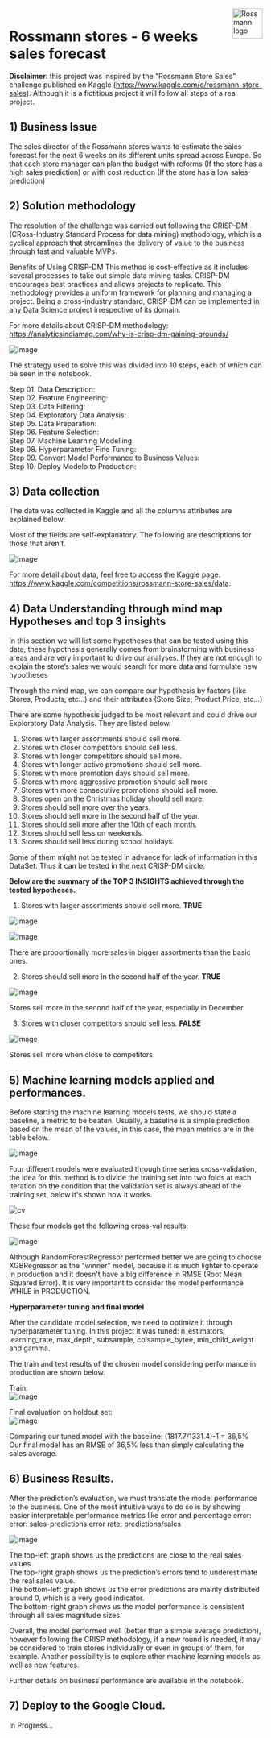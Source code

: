 <img src=https://user-images.githubusercontent.com/64495168/129553804-9baec55b-e3bf-407c-a5f5-8b229490bd27.png alt="Rossmann logo" title="Rossmann" align="right" height="60" class="center"/>

# Rossmann stores - 6  weeks sales forecast

**Disclaimer**: this project was inspired by the "Rossmann Store Sales" challenge published on Kaggle (https://www.kaggle.com/c/rossmann-store-sales). Although it is a fictitious project it will follow all steps of a real project.

## 1) Business Issue
The sales director of the Rossmann stores wants to estimate the sales forecast for the next 6 weeks on its different units spread across Europe. So that each store manager can plan the budget with reforms (If the store has a high sales prediction) or with cost reduction (If the store has a low sales prediction)

## 2) Solution methodology
The resolution of the challenge was carried out following the CRISP-DM (CRoss-Industry Standard Process for data mining) methodology, which is a cyclical approach that streamlines the delivery of value to the business through fast and valuable MVPs.

Benefits of Using CRISP-DM
This method is cost-effective as it includes several processes to take out simple data mining tasks.
CRISP-DM encourages best practices and allows projects to replicate.
This methodology provides a uniform framework for planning and managing a project.
Being a cross-industry standard, CRISP-DM can be implemented in any Data Science project irrespective of its domain.

For more details about CRISP-DM methodology: https://analyticsindiamag.com/why-is-crisp-dm-gaining-grounds/


![image](https://user-images.githubusercontent.com/73034020/180753015-7945d745-3420-4fd0-9681-6487fb066c80.png)

The strategy used to solve this was divided into 10 steps, each of which can be seen in the notebook.

Step 01. Data Description:  
Step 02. Feature Engineering:  
Step 03. Data Filtering:  
Step 04. Exploratory Data Analysis:  
Step 05. Data Preparation:  
Step 06. Feature Selection:  
Step 07. Machine Learning Modelling:  
Step 08. Hyperparameter Fine Tuning:  
Step 09. Convert Model Performance to Business Values:  
Step 10. Deploy Modelo to Production:  

## 3) Data collection
The data was collected in Kaggle and all the columns attributes are explained below:

Most of the fields are self-explanatory. The following are descriptions for those that aren't.

![image](https://user-images.githubusercontent.com/73034020/180752785-0bfd3ab4-4460-4122-88e0-5a1b58b63b96.png)


For more detail about data, feel free to access the Kaggle page:
https://www.kaggle.com/competitions/rossmann-store-sales/data.

## 4) Data Understanding through mind map Hypotheses and **top 3 insights**
In this section we will list some hypotheses that can be tested using this data, these hypothesis generally comes from brainstorming 
with business areas and are very important to drive our analyses.
If they are not enough to explain the store’s sales we would search for more data and formulate new hypotheses

Through the mind map, we can compare our hypothesis by factors (like Stores, Products, etc...) and their attributes (Store Size, Product Price, etc...)

There are some hypothesis judged to be most relevant and could drive our Exploratory Data Analysis. They are listed below.

1. Stores with larger assortments should sell more.
2. Stores with closer competitors should sell less.
3. Stores with longer competitors should sell more.
4. Stores with longer active promotions should sell more.
5. Stores with more promotion days should sell more.
6. Stores with more aggressive promotion should sell more
7. Stores with more consecutive promotions should sell more.
8. Stores open on the Christmas holiday should sell more.
9. Stores should sell more over the years.
10. Stores should sell more in the second half of the year.
11. Stores should sell more after the 10th of each month.
12. Stores should sell less on weekends.
13. Stores should sell less during school holidays.

Some of them might not be tested in advance for lack of information in this DataSet. Thus it can be tested in the next CRISP-DM circle.

**Below are the summary of the TOP 3 INSIGHTS achieved through the tested hypotheses.**
1. Stores with larger assortments should sell more. **TRUE**

![image](https://user-images.githubusercontent.com/73034020/180753446-e35fd0a4-9b15-44c5-80f7-3104ccbe1079.png)

![image](https://user-images.githubusercontent.com/73034020/180751961-8b4593ec-df14-441b-afd7-b97414b57818.png)

There are proportionally more sales in bigger assortments than the basic ones.

2. Stores should sell more in the second half of the year. **TRUE**

![image](https://user-images.githubusercontent.com/73034020/182120827-f38d1da6-5502-43dc-a779-2b4902fa387d.png)

Stores sell more in the second half of the year, especially in December.

3. Stores with closer competitors should sell less. **FALSE**

![image](https://user-images.githubusercontent.com/73034020/182124593-5d93259b-6c4a-4524-a1ce-c73a148009f3.png)


Stores sell more when close to competitors.

## 5) Machine learning models applied and performances.

Before starting the machine learning models tests, we should state a baseline, a metric to be beaten. Usually, a baseline is a simple prediction based on the mean of the values, in this case, the mean metrics are in the table below.

![image](https://user-images.githubusercontent.com/73034020/186864386-7c6a6c45-fb10-4255-8088-128ee901a06d.png)

Four different models were evaluated through time series cross-validation, the idea for this method is to divide the training set into two folds at each iteration on the condition that the validation set is always ahead of the training set, below it's shown how it works.

![cv](https://user-images.githubusercontent.com/73034020/182566611-46001688-3c88-4799-90c6-6fc007c990ec.png)

These four models got the following cross-val results:

![image](https://user-images.githubusercontent.com/73034020/182563192-4d98c42f-542e-41bf-8fad-e5439afd5cd6.png)

Although RandomForestRegressor performed better we are going to choose XGBRegressor as the "winner" model, because it is much lighter to operate in production 
and it doesn't have a big difference in RMSE (Root Mean Squared Error). 
It is very important to consider the model performance WHILE in PRODUCTION.

**Hyperparameter tuning and final model**

After the candidate model selection, we need to optimize it through hyperparameter tuning. In this project it was tuned:
n_estimators, learning_rate, max_depth, subsample, colsample_bytee, min_child_weight and gamma.

The train and test results of the chosen model considering performance in production are shown below.

Train:  
![image](https://user-images.githubusercontent.com/73034020/182584516-327c9baa-2633-4f2d-a094-7aa52e743682.png)

Final evaluation on holdout set:  
![image](https://user-images.githubusercontent.com/73034020/182584550-766751f2-486a-4b66-ab88-610532d6b46c.png)

Comparing our tuned model with the baseline:
(1817.7/1331.4)-1 = 36,5%
Our final model has an RMSE of 36,5% less than simply calculating the sales average.



## 6) Business Results.
After the prediction’s evaluation, we must translate the model performance to the business.
One of the most intuitive ways to do so is by showing easier interpretable performance metrics like error and percentage error:
error: sales-predictions
error rate: predictions/sales  

![image](https://user-images.githubusercontent.com/73034020/182585638-53d3052e-158b-4d9f-9f85-8514e723a9d1.png)  

The top-left graph shows us the predictions are close to the real sales values.  
The top-right graph shows us the prediction’s errors tend to underestimate the real sales value.  
The bottom-left graph shows us the error predictions are mainly distributed around 0, which is a very good indicator.  
The bottom-right graph shows us the model performance is consistent through all sales magnitude sizes.  

Overall, the model performed well (better than a simple average prediction), however following the CRISP methodology, if a new round is needed, it may be considered to train stores individually or even in groups of them, for example. Another possibility is to explore other machine learning models as well as new features.

Further details on business performance are available in the notebook.

## 7) Deploy to the Google Cloud.
In Progress...


